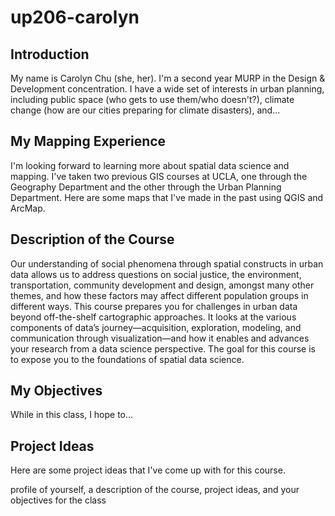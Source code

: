 # up206-carolyn

## Introduction
My name is Carolyn Chu (she, her). I'm a second year MURP in the Design & Development concentration. I have a wide set of interests in urban planning, including public space (who gets to use them/who doesn't?), climate change (how are our cities preparing for climate disasters), and...

## My Mapping Experience
I'm looking forward to learning more about spatial data science and mapping. I've taken two previous GIS courses at UCLA, one through the Geography Department and the other through the Urban Planning Department. Here are some maps that I've made in the past using QGIS and ArcMap.

## Description of the Course
Our understanding of social phenomena through spatial constructs in urban data allows us to address questions on social justice, the environment, transportation, community development and design, amongst many other themes, and how these factors may affect different population groups in different ways. This course prepares you for challenges in urban data beyond off-the-shelf cartographic approaches. It looks at the various components of data’s journey—acquisition, exploration, modeling, and communication through visualization—and how it enables and advances your research from a data science perspective. The goal for this course is to expose you to the foundations of spatial data science. 

## My Objectives
While in this class, I hope to...

## Project Ideas
Here are some project ideas that I've come up with for this course.

profile of yourself, a description of the course, project ideas, and your objectives for the class
